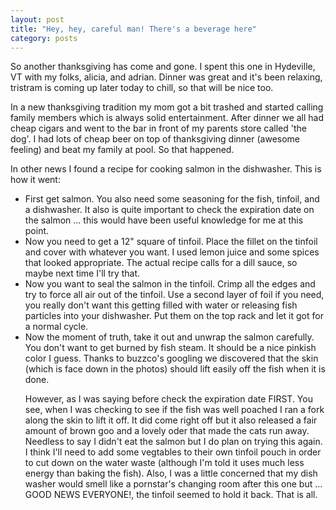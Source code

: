 ```yaml
---
layout: post
title: "Hey, hey, careful man! There's a beverage here"
category: posts
---
```

<p>So another thanksgiving has come and gone. I spent this one in Hydeville, VT with my folks, alicia, and adrian. Dinner was great and it's been relaxing, tristram is coming up later today to chill, so that will be nice too.</p>

<p>In a new thanksgiving tradition my mom got a bit trashed and started calling family members which is always solid entertainment. After dinner we all had cheap cigars and went to the bar in front of my parents store called 'the dog'. I had lots of cheap beer on top of thanksgiving dinner (awesome feeling) and beat my family at pool. So that happened.</p>

<p>In other news I found a recipe for cooking salmon in the dishwasher. This is how it went:</p>
<ul>
<li>First get salmon. You also need some seasoning for the fish, tinfoil, and a dishwasher. It also is quite important to check the expiration date on the salmon ... this would have been useful knowledge for me at this point.</li>
<li>Now you need to get a 12" square of tinfoil. Place the fillet on the tinfoil and cover with whatever you want. I used lemon juice and some spices that looked appropriate. The actual recipe calls for a dill sauce, so maybe next time I'll try that.</li>
<li>Now you want to seal the salmon in the tinfoil. Crimp all the edges and try to force all air out of the tinfoil. Use a second layer of foil if you need, you really don't want this getting filled with water or releasing fish particles into your dishwasher. Put them on the top rack and let it got for a normal cycle.</li>
<li>Now the moment of truth, take it out and unwrap the salmon carefully. You don't want to get burned by fish steam. It should be a nice pinkish color I guess. Thanks to buzzco's googling we discovered that the skin (which is face down in the photos) should lift easily off the fish when it is done.</li>

<p>However, as I was saying before check the expiration date FIRST. You see, when I was checking to see if the fish was well poached I ran a fork along the skin to lift it off. It did come right off but it also released a fair amount of brown goo and a lovely oder that made the cats run away. Needless to say I didn't eat the salmon but I do plan on trying this again. I think I'll need to add some vegtables to their own tinfoil pouch in order to cut down on the water waste (although I'm told it uses much less energy than baking the fish). Also, I was a little concerned that my dish washer would smell like a pornstar's changing room after this one but ... GOOD NEWS EVERYONE!, the tinfoil seemed to hold it back. That is all.</p>
